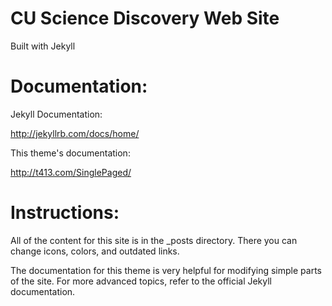 CU Science Discovery Web Site
=================

Built with Jekyll

Documentation:
=========
Jekyll Documentation:

http://jekyllrb.com/docs/home/

This theme's documentation:

http://t413.com/SinglePaged/

Instructions:
=========

All of the content for this site is in the _posts directory. There you can change icons,
colors, and outdated links. 

The documentation for this theme is very helpful for modifying simple parts of the site. 
For more advanced topics, refer to the official Jekyll documentation.
